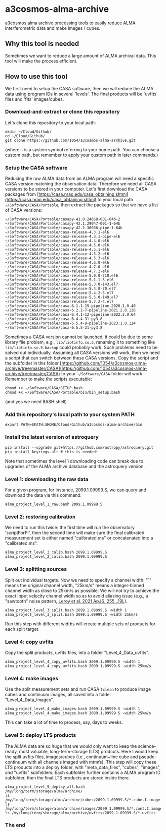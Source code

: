 # a3cosmos-alma-archive

a3cosmos alma archive processing tools to easily reduce ALMA interferometric data and make images / cubes.


## Why this tool is needed

Sometimes we want to reduce a large amount of ALMA archival data. This tool will make the process efficient. 


## How to use this tool

We first need to setup the CASA software, then we will reduce the ALMA data using program IDs in several 'levels'. The final products will be 'uvfits' files and 'fits' images/cubes. 


### Download-and-extract or clone this repository

Let's clone this repository to your local path:

```
mkdir ~/Cloud/Github/
cd ~/Cloud/Github/
git clone https://github.com/1054/a3cosmos-alma-archive.git
```

 (where `~` is a system symbol referring to your home path. You can choose a custom path, but remember to apply your custom path in later commands.)


### Setup the CASA software

Reducing the raw ALMA data from an ALMA program will need a specific CASA version matching the observation data. Therefore we need all CASA versions to be stored in your computer. Let's first download the CASA packages from [https://casa.nrao.edu/casa_obtaining.shtml](https://casa.nrao.edu/casa_obtaining.shtml) to your local path `~/Software/CASA/Portable`, then extract the packages so that we have a list of CASA versions: 

```
~/Software/CASA/Portable/casapy-41.0.24668-001-64b-2
~/Software/CASA/Portable/casapy-42.1.29047-001-1-64b
~/Software/CASA/Portable/casapy-42.2.30986-pipe-1-64b
~/Software/CASA/Portable/casa-release-4.3.1-el6
~/Software/CASA/Portable/casa-release-4.3.1-pipe-el6
~/Software/CASA/Portable/casa-release-4.4.0-el6
~/Software/CASA/Portable/casa-release-4.5.0-el6
~/Software/CASA/Portable/casa-release-4.5.1-el6
~/Software/CASA/Portable/casa-release-4.5.2-el6
~/Software/CASA/Portable/casa-release-4.5.3-el6
~/Software/CASA/Portable/casa-release-4.6.0-el6
~/Software/CASA/Portable/casa-release-4.7.0-el6
~/Software/CASA/Portable/casa-release-4.7.2-el6
~/Software/CASA/Portable/casa-release-5.0.0-218.el6
~/Software/CASA/Portable/casa-release-5.1.1-5.el6
~/Software/CASA/Portable/casa-release-5.3.0-143.el7
~/Software/CASA/Portable/casa-release-5.4.0-70.el7
~/Software/CASA/Portable/casa-release-5.4.2-5.el7
~/Software/CASA/Portable/casa-release-5.5.0-149.el7
~/Software/CASA/Portable/casa-release-5.7.2-4.el7
~/Software/CASA/Portable/casa-6.1.1-15-pipeline-2020.1.0.40
~/Software/CASA/Portable/casa-6.2.1-7-pipeline-2021.2.0.128
~/Software/CASA/Portable/casa-6.4.1-12-pipeline-2022.2.0.64
~/Software/CASA/Portable/casa-6.4.4-31-py3.8
~/Software/CASA/Portable/casa-6.5.4-9-pipeline-2023.1.0.124
~/Software/CASA/Portable/casa-6.5.5-21-py3.8
```

Sometimes a CASA version cannot be launched, it could be due to some library file problem, e.g., `lib/libtinfo.so.5`, renaming it to something like `lib/libtinfo.so.5.backup` could probably work. Such problems need to be solved out individually. Assuming all CASA versions will work, then we need a script that can switch between these CASA versions. Copy the script and the subfolder in this folder [https://github.com/1054/a3cosmos-alma-archive/tree/master/CASA](https://github.com/1054/a3cosmos-alma-archive/tree/master/CASA) to your `~/Software/CASA` folder will work. Remember to make the scripts executable: 

```
chmod +x ~/Software/CASA/SETUP.bash
chmod +x ~/Software/CASA/Portable/bin/bin_setup.bash
```

(and yes we need BASH shell)


### Add this repository's local path to your system PATH

```
export PATH=$PATH:$HOME/Cloud/Github/a3cosmos-alma-archive/bin
```


### Install the latest version of astroquery

```
pip install --upgrade git+https://github.com/astropy/astroquery.git
pip install keyrings.alt # this is needed!
```

Note that sometimes the level 1 downloading code can break due to upgrades of the ALMA archive database and the astroquery version. 


### Level 1: downloading the raw data

For a given program, for instance, 2099.1.09999.S, we can query and download the data via this command: 

```
alma_project_level_1_raw.bash 2099.1.09999.S
```


### Level 2: restoring calibration

We need to run this twice: the first time will run the observatory 'scriptForPI', then the second time will make sure the final calibrated measurement set is either named "calibrated.ms" or concatenated into a "calibrated.ms". 

```
alma_project_level_2_calib.bash 2099.1.09999.S
alma_project_level_2_calib.bash 2099.1.09999.S
```


### Level 3: splitting sources

Split out individual targets. Now we need to specify a channel width: "1" means the original channel width, "25km/s" means a integer-binned channel width as close to 25km/s as possible. We will not try to achieve the exact input velocity channel width so as to avoid aliasing issue (e.g., a "sawtooth" noise pattern, [Leroy et al. 2021 ApJS..255...19L](https://iopscience.iop.org/article/10.3847/1538-4365/abec80#apjsabec80f3)). 

```
alma_project_level_3_split.bash 2099.1.09999.S -width 1
alma_project_level_3_split.bash 2099.1.09999.S -width 25km/s
```

Run this step with different widths will create multiple sets of products for each split target. 


### Level 4: copy uvfits

Copy the split products, uvfits files, into a folder "Level_4_Data_uvfits". 

```
alma_project_level_4_copy_uvfits.bash 2099.1.09999.S -width 1
alma_project_level_4_copy_uvfits.bash 2099.1.09999.S -width 25km/s
```


### Level 4: make images

Use the split measurement sets and run CASA `tclean` to produce image cubes and continuum images, all saved into a folder "Level_4_Data_Images". 

```
alma_project_level_4_make_images.bash 2099.1.09999.S -width 1
alma_project_level_4_make_images.bash 2099.1.09999.S -width 25km/s
```

This can take a lot of time to process, say, days to weeks. 


### Level 5: deploy LTS products

The ALMA data are so huge that we would only want to keep the science-ready, most valuable, long-term-storage (LTS) prodcuts. Here I would keep the split uvfits files, images/cubes (i.e., continuum+line cube and pseudo-continuum with all channels imaged with mtmfs). This step will copy these LTS products into a deploy folder, with "meta_data_files", "cubes", "images", and "uvfits" subfolders. Each subfolder further contains a ALMA program ID subfolder, then the final LTS products are stored inside there. 

```
alma_project_level_5_deploy_all.bash /my/long/term/storage/alma/archive/
ls /my/long/term/storage/alma/archive/cubes/2099.1.09999.S/*.cube.I.image.fits
ls /my/long/term/storage/alma/archive/images/2099.1.09999.S/*.cont.I.image.fits
ls /my/long/term/storage/alma/archive/uvfits/2099.1.09999.S/*.uvfits
```


### The end









